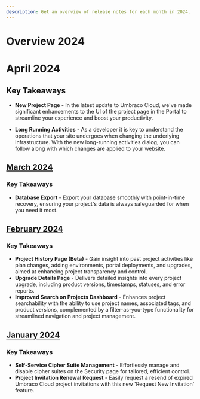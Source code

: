 ```yaml
---
description: Get an overview of release notes for each month in 2024.
---
```


# Overview 2024

# April 2024

## Key Takeaways

* **New Project Page** - In the latest update to Umbraco Cloud, we've made significant enhancements to the UI of the project page in the Portal to streamline your experience and boost your productivity.

*  **Long Running Activities** - As a developer it is key to understand the operations that your site undergoes when changing the underlying infrastructure. With the new long-running activities dialog, you can follow along with which changes are applied to your website.

## [March 2024](2024-03-releasenotes.md)

### Key Takeaways

* **Database Export** - Export your database smoothly with point-in-time recovery, ensuring your project's data is always safeguarded for when you need it most.

## [February 2024](2024-02-releasenotes.md)

### Key Takeaways

* **Project History Page (Beta)** - Gain insight into past project activities like plan changes, adding environments, portal deployments, and upgrades, aimed at enhancing project transparency and control.
* **Upgrade Details Page** - Delivers detailed insights into every project upgrade, including product versions, timestamps, statuses, and error reports.
* **Improved Search on Projects Dashboard** - Enhances project searchability with the ability to use project names, associated tags, and product versions, complemented by a filter-as-you-type functionality for streamlined navigation and project management.

## [January 2024](2024-01-releasenotes.md)

### Key Takeaways

* **Self-Service Cipher Suite Management**  - Effortlessly manage and disable cipher suites on the Security page for tailored, efficient control.
* **Project Invitation Renewal Request** - Easily request a resend of expired Umbraco Cloud project invitations with this new 'Request New Invitation' feature.
